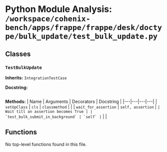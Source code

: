 # Python Module Analysis: `/workspace/cohenix-bench/apps/frappe/frappe/desk/doctype/bulk_update/test_bulk_update.py`

## Classes

### `TestBulkUpdate`
**Inherits:** `IntegrationTestCase`


**Docstring:**
```

```

**Methods:**
| Name | Arguments | Decorators | Docstring |
|---|---|---|---|
| `setUpClass` | `cls` | `classmethod` |  |
| `wait_for_assertion` | `self, assertion` | `` | Wait till an assertion becomes True |
| `test_bulk_submit_in_background` | `self` | `` |  |





## Functions

No top-level functions found in this file.
